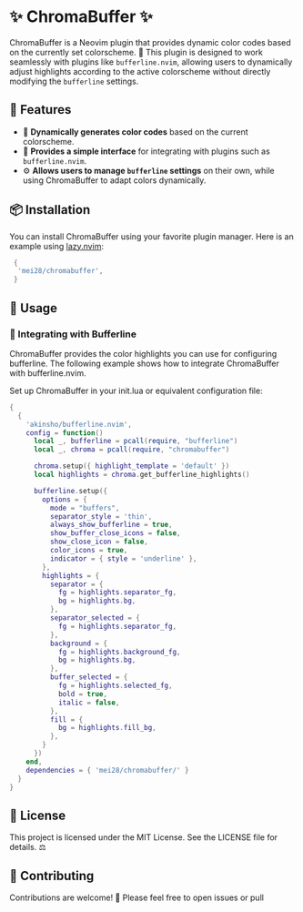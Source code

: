 # ✨ ChromaBuffer ✨

ChromaBuffer is a Neovim plugin that provides dynamic color codes based on the currently set colorscheme. 🌈 This plugin is designed to work seamlessly with plugins like `bufferline.nvim`, allowing users to dynamically adjust highlights according to the active colorscheme without directly modifying the `bufferline` settings.

## 🌟 Features

- 🎨 **Dynamically generates color codes** based on the current colorscheme.
- 🧩 **Provides a simple interface** for integrating with plugins such as `bufferline.nvim`.
- ⚙️ **Allows users to manage `bufferline` settings** on their own, while using ChromaBuffer to adapt colors dynamically.

## 📦 Installation

You can install ChromaBuffer using your favorite plugin manager. Here is an example using [lazy.nvim](https://github.com/folke/lazy.nvim):

```lua
 {
  'mei28/chromabuffer',
 }
```
## 🚀 Usage
### 🔗 Integrating with Bufferline
ChromaBuffer provides the color highlights you can use for configuring bufferline. The following example shows how to integrate ChromaBuffer with bufferline.nvim.

Set up ChromaBuffer in your init.lua or equivalent configuration file:

```lua
{
  {
    'akinsho/bufferline.nvim',
    config = function()
      local _, bufferline = pcall(require, "bufferline")
      local _, chroma = pcall(require, "chromabuffer")

      chroma.setup({ highlight_template = 'default' })
      local highlights = chroma.get_bufferline_highlights()

      bufferline.setup({
        options = {
          mode = "buffers",
          separator_style = 'thin',
          always_show_bufferline = true,
          show_buffer_close_icons = false,
          show_close_icon = false,
          color_icons = true,
          indicator = { style = 'underline' },
        },
        highlights = {
          separator = {
            fg = highlights.separator_fg,
            bg = highlights.bg,
          },
          separator_selected = {
            fg = highlights.separator_fg,
          },
          background = {
            fg = highlights.background_fg,
            bg = highlights.bg,
          },
          buffer_selected = {
            fg = highlights.selected_fg,
            bold = true,
            italic = false,
          },
          fill = {
            bg = highlights.fill_bg,
          },
        }
      })
    end,
    dependencies = { 'mei28/chromabuffer/' }
  }
}
```
## 📜 License
This project is licensed under the MIT License. See the LICENSE file for details. ⚖️

## 🤝 Contributing
Contributions are welcome! 🎉 Please feel free to open issues or pull
